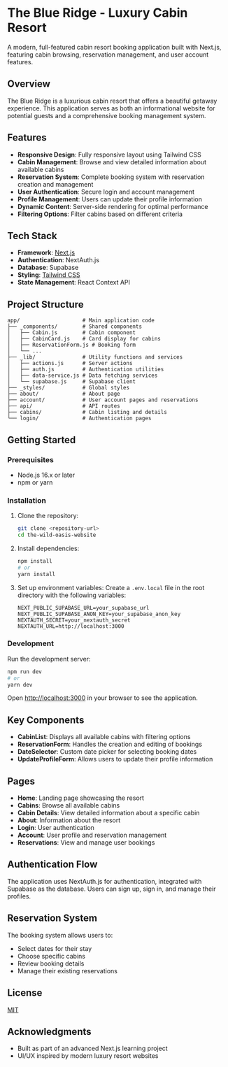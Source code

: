 # The Blue Ridge - Luxury Cabin Resort

A modern, full-featured cabin resort booking application built with Next.js, featuring cabin browsing, reservation management, and user account features.

## Overview

The Blue Ridge is a luxurious cabin resort that offers a beautiful getaway experience. This application serves as both an informational website for potential guests and a comprehensive booking management system.

## Features

- **Responsive Design**: Fully responsive layout using Tailwind CSS
- **Cabin Management**: Browse and view detailed information about available cabins
- **Reservation System**: Complete booking system with reservation creation and management
- **User Authentication**: Secure login and account management
- **Profile Management**: Users can update their profile information
- **Dynamic Content**: Server-side rendering for optimal performance
- **Filtering Options**: Filter cabins based on different criteria

## Tech Stack

- **Framework**: [Next.js](https://nextjs.org/)
- **Authentication**: NextAuth.js
- **Database**: Supabase
- **Styling**: [Tailwind CSS](https://tailwindcss.com/)
- **State Management**: React Context API

## Project Structure

```
app/                    # Main application code
├── _components/        # Shared components
│   ├── Cabin.js        # Cabin component
│   ├── CabinCard.js    # Card display for cabins
│   ├── ReservationForm.js # Booking form
│   └── ...
├── _lib/               # Utility functions and services
│   ├── actions.js      # Server actions
│   ├── auth.js         # Authentication utilities
│   ├── data-service.js # Data fetching services
│   └── supabase.js     # Supabase client
├── _styles/            # Global styles
├── about/              # About page
├── account/            # User account pages and reservations
├── api/                # API routes
├── cabins/             # Cabin listing and details
└── login/              # Authentication pages
```

## Getting Started

### Prerequisites

- Node.js 16.x or later
- npm or yarn

### Installation

1. Clone the repository:
   ```bash
   git clone <repository-url>
   cd the-wild-oasis-website
   ```

2. Install dependencies:
   ```bash
   npm install
   # or
   yarn install
   ```

3. Set up environment variables:
   Create a `.env.local` file in the root directory with the following variables:
   ```
   NEXT_PUBLIC_SUPABASE_URL=your_supabase_url
   NEXT_PUBLIC_SUPABASE_ANON_KEY=your_supabase_anon_key
   NEXTAUTH_SECRET=your_nextauth_secret
   NEXTAUTH_URL=http://localhost:3000
   ```

### Development

Run the development server:

```bash
npm run dev
# or
yarn dev
```

Open [http://localhost:3000](http://localhost:3000) in your browser to see the application.

## Key Components

- **CabinList**: Displays all available cabins with filtering options
- **ReservationForm**: Handles the creation and editing of bookings
- **DateSelector**: Custom date picker for selecting booking dates
- **UpdateProfileForm**: Allows users to update their profile information

## Pages

- **Home**: Landing page showcasing the resort
- **Cabins**: Browse all available cabins
- **Cabin Details**: View detailed information about a specific cabin
- **About**: Information about the resort
- **Login**: User authentication
- **Account**: User profile and reservation management
- **Reservations**: View and manage user bookings

## Authentication Flow

The application uses NextAuth.js for authentication, integrated with Supabase as the database. Users can sign up, sign in, and manage their profiles.

## Reservation System

The booking system allows users to:
- Select dates for their stay
- Choose specific cabins
- Review booking details
- Manage their existing reservations

## License

[MIT](LICENSE)

## Acknowledgments

- Built as part of an advanced Next.js learning project
- UI/UX inspired by modern luxury resort websites